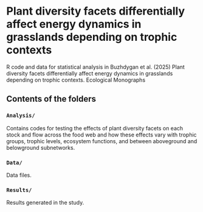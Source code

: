 # Plant diversity facets differentially affect energy dynamics in grasslands depending on trophic contexts

R code and data for statistical analysis in Buzhdygan et al. (2025) Plant diversity facets differentially affect energy dynamics in grasslands depending on trophic contexts. Ecological Monographs 


## Contents of the folders

### `Analysis/`

Contains codes for testing the effects of plant diversity facets on each stock and flow across the food web and how these effects vary with trophic groups, trophic levels, ecosystem functions, and between aboveground and belowground subnetworks.

### `Data/`

Data files.

### `Results/`

Results generated in the study. 